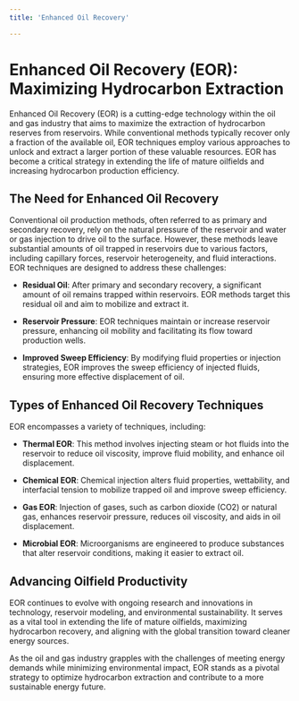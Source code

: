 ```yaml
---
title: 'Enhanced Oil Recovery'

---
```


# Enhanced Oil Recovery (EOR): Maximizing Hydrocarbon Extraction

Enhanced Oil Recovery (EOR) is a cutting-edge technology within the oil and gas industry that aims to maximize the extraction of hydrocarbon reserves from reservoirs. While conventional methods typically recover only a fraction of the available oil, EOR techniques employ various approaches to unlock and extract a larger portion of these valuable resources. EOR has become a critical strategy in extending the life of mature oilfields and increasing hydrocarbon production efficiency.

## The Need for Enhanced Oil Recovery

Conventional oil production methods, often referred to as primary and secondary recovery, rely on the natural pressure of the reservoir and water or gas injection to drive oil to the surface. However, these methods leave substantial amounts of oil trapped in reservoirs due to various factors, including capillary forces, reservoir heterogeneity, and fluid interactions. EOR techniques are designed to address these challenges:

- **Residual Oil**: After primary and secondary recovery, a significant amount of oil remains trapped within reservoirs. EOR methods target this residual oil and aim to mobilize and extract it.

- **Reservoir Pressure**: EOR techniques maintain or increase reservoir pressure, enhancing oil mobility and facilitating its flow toward production wells.

- **Improved Sweep Efficiency**: By modifying fluid properties or injection strategies, EOR improves the sweep efficiency of injected fluids, ensuring more effective displacement of oil.

## Types of Enhanced Oil Recovery Techniques

EOR encompasses a variety of techniques, including:

- **Thermal EOR**: This method involves injecting steam or hot fluids into the reservoir to reduce oil viscosity, improve fluid mobility, and enhance oil displacement.

- **Chemical EOR**: Chemical injection alters fluid properties, wettability, and interfacial tension to mobilize trapped oil and improve sweep efficiency.

- **Gas EOR**: Injection of gases, such as carbon dioxide (CO2) or natural gas, enhances reservoir pressure, reduces oil viscosity, and aids in oil displacement.

- **Microbial EOR**: Microorganisms are engineered to produce substances that alter reservoir conditions, making it easier to extract oil.

## Advancing Oilfield Productivity

EOR continues to evolve with ongoing research and innovations in technology, reservoir modeling, and environmental sustainability. It serves as a vital tool in extending the life of mature oilfields, maximizing hydrocarbon recovery, and aligning with the global transition toward cleaner energy sources.

As the oil and gas industry grapples with the challenges of meeting energy demands while minimizing environmental impact, EOR stands as a pivotal strategy to optimize hydrocarbon extraction and contribute to a more sustainable energy future.
